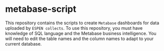 # metabase-script
This repository contains the scripts to create `Metabase` dashboards for data uploaded by `ESPEN collects`. To use this repository, you must have knowledge of SQL language and the Metabase business intelligence. You will need to edit the table names and the column names to adapt to your current database.
